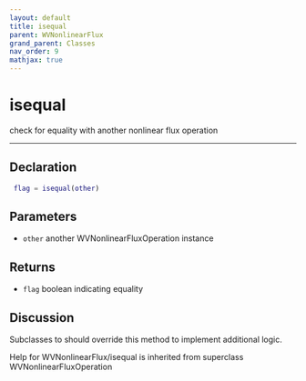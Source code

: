 ```yaml
---
layout: default
title: isequal
parent: WVNonlinearFlux
grand_parent: Classes
nav_order: 9
mathjax: true
---
```


#  isequal

check for equality with another nonlinear flux operation


---

## Declaration
```matlab
 flag = isequal(other)
```
## Parameters
+ `other`  another WVNonlinearFluxOperation instance

## Returns
+ `flag`  boolean indicating equality

## Discussion

  Subclasses to should override this method to implement
  additional logic. 
 
        
Help for WVNonlinearFlux/isequal is inherited from superclass WVNonlinearFluxOperation
